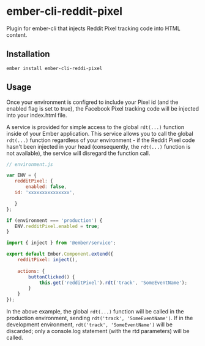 ember-cli-reddit-pixel
==============================================================================

Plugin for ember-cli that injects Reddit Pixel tracking code into HTML <head> content. 

Installation
------------------------------------------------------------------------------

```
ember install ember-cli-reddi-pixel
```


Usage
------------------------------------------------------------------------------

Once your environment is configred to include your Pixel id (and the enabled flag is set to true), the Facebook 
 Pixel tracking code will be injected into your index.html file.
 
A service is provided for simple access to the global `rdt(...)` function inside of your Ember application.
 This service allows you to call the global `rdt(...)` function regardless of your environment - if the 
 Reddit Pixel code hasn't been injected in your head (consequently, the `rdt(...)` function 
 is not available), the service will disregard the function call. 
 
 ```js
// environment.js
 
var ENV = {
	redditPixel: {
    	enabled: false,
	id: 'xxxxxxxxxxxxxxx',

    }
};
 
if (environment === 'production') {
	ENV.redditPixel.enabled = true;
}
 ```
 
```javascript
import { inject } from '@ember/service';

export default Ember.Component.extend({
	redditPixel: inject(),
	
	actions: {
		buttonClicked() {
			this.get('redditPixel').rdt('track', 'SomeEventName');
		}
	}
});

```

In the above example, the global `rdt(...)` function will be called in  the production environment, sending 
 `rdt('track', 'SomeEventName')`. If in the development environment, `rdt('track', 'SomeEventName')` will be
 discarded; only a console.log statement (with the rtd parameters) will be called. 
